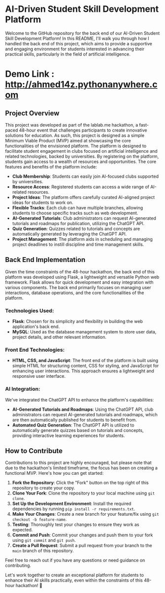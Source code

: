 # AI-Driven Student Skill Development Platform

Welcome to the GitHub repository for the back end of our AI-Driven Student Skill Development Platform! In this README, I'll walk you through how I handled the back end of this project, which aims to provide a supportive and engaging environment for students interested in advancing their practical skills, particularly in the field of artificial intelligence.
# Demo Link : http://ahmed14z.pythonanywhere.com
## Project Overview

This project was developed as part of the lablab.me hackathon, a fast-paced 48-hour event that challenges participants to create innovative solutions for education. As such, this project is designed as a simple Minimum Viable Product (MVP) aimed at showcasing the core functionalities of the envisioned platform. The platform is designed to facilitate student engagement in clubs focused on artificial intelligence and related technologies, backed by universities. By registering on the platform, students gain access to a wealth of resources and opportunities. The core features and benefits of the platform include:

- **Club Membership**: Students can easily join AI-focused clubs supported by universities.
- **Resource Access**: Registered students can access a wide range of AI-related resources.
- **Project Ideas**: The platform offers carefully curated AI-aligned project ideas for students to work on.
- **Flexible Tracks**: Each club can have multiple branches, allowing students to choose specific tracks such as web development.
- **AI-Generated Tutorials**: Club administrators can request AI-generated tutorials and roadmaps for publication, utilizing the ChatGPT API.
- **Quiz Generation**: Quizzes related to tutorials and concepts are automatically generated by leveraging the ChatGPT API.
- **Project Management**: The platform aids in scheduling and managing project deadlines to instill discipline and time management skills.

## Back End Implementation

Given the time constraints of the 48-hour hackathon, the back end of this platform was developed using Flask, a lightweight and versatile Python web framework. Flask allows for quick development and easy integration with various components. The back end primarily focuses on managing user interactions, database operations, and the core functionalities of the platform.

### Technologies Used:

- **Flask**: Chosen for its simplicity and flexibility in building the web application's back end.
- **MySQL**: Used as the database management system to store user data, project details, and other relevant information.

### Front End Technologies:

- **HTML, CSS, and JavaScript**: The front end of the platform is built using simple HTML for structuring content, CSS for styling, and JavaScript for enhancing user interactions. This approach ensures a lightweight and responsive user interface.

### AI Integration:

We've integrated the ChatGPT API to enhance the platform's capabilities:

- **AI-Generated Tutorials and Roadmaps**: Using the ChatGPT API, club administrators can request AI-generated tutorials and roadmaps, which are then automatically published for students to benefit from.
- **Automated Quiz Generation**: The ChatGPT API is utilized to automatically generate quizzes based on tutorials and concepts, providing interactive learning experiences for students.

## How to Contribute

Contributions to this project are highly encouraged, but please note that due to the hackathon's limited timeframe, the focus has been on creating a functional MVP. Here's how you can get started:

1. **Fork the Repository**: Click the "Fork" button on the top right of this repository to create your copy.
2. **Clone Your Fork**: Clone the repository to your local machine using `git clone`.
3. **Set Up the Development Environment**: Install the required dependencies by running `pip install -r requirements.txt`.
4. **Make Your Changes**: Create a new branch for your feature/fix using `git checkout -b feature-name`.
5. **Testing**: Thoroughly test your changes to ensure they work as expected.
6. **Commit and Push**: Commit your changes and push them to your fork using `git commit` and `git push`.
7. **Create a Pull Request**: Submit a pull request from your branch to the `main` branch of this repository.

Feel free to reach out if you have any questions or need guidance on contributing.

Let's work together to create an exceptional platform for students to enhance their AI skills practically, even within the constraints of this 48-hour hackathon! 🚀
